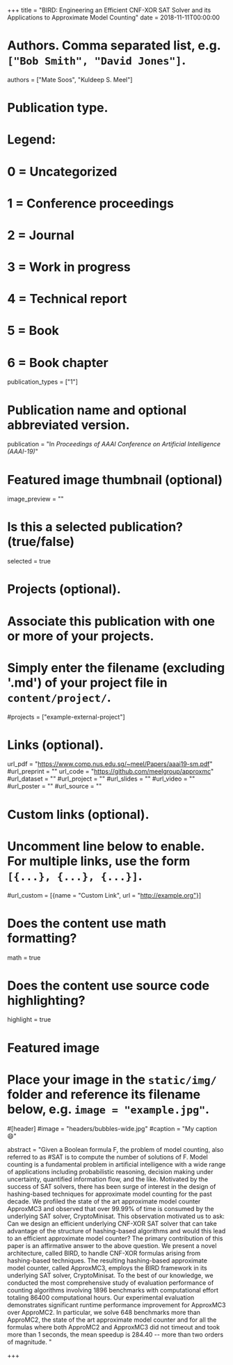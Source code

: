 +++
title = "BIRD: Engineering an Efficient CNF-XOR SAT Solver and its Applications to Approximate Model Counting"
date = 2018-11-11T00:00:00

# Authors. Comma separated list, e.g. `["Bob Smith", "David Jones"]`.
authors = ["Mate Soos", "Kuldeep S. Meel"]

# Publication type.
# Legend:
# 0 = Uncategorized
# 1 = Conference proceedings
# 2 = Journal
# 3 = Work in progress
# 4 = Technical report
# 5 = Book
# 6 = Book chapter
publication_types = ["1"]

# Publication name and optional abbreviated version.
publication = "In *Proceedings of AAAI Conference on Artificial Intelligence (AAAI-19)*"


# Featured image thumbnail (optional)
image_preview = ""

# Is this a selected publication? (true/false)
selected = true

# Projects (optional).
#   Associate this publication with one or more of your projects.
#   Simply enter the filename (excluding '.md') of your project file in `content/project/`.
#projects = ["example-external-project"]


# Links (optional).
url_pdf = "https://www.comp.nus.edu.sg/~meel/Papers/aaai19-sm.pdf"
#url_preprint = ""
url_code = "https://github.com/meelgroup/approxmc"
#url_dataset = ""
#url_project = ""
#url_slides = ""
#url_video = ""
#url_poster = ""
#url_source = ""

# Custom links (optional).
#   Uncomment line below to enable. For multiple links, use the form `[{...}, {...}, {...}]`.
#url_custom = [{name = "Custom Link", url = "http://example.org"}]

# Does the content use math formatting?
math = true

# Does the content use source code highlighting?
highlight = true

# Featured image
# Place your image in the `static/img/` folder and reference its filename below, e.g. `image = "example.jpg"`.
#[header]
#image = "headers/bubbles-wide.jpg"
#caption = "My caption :smile:"

abstract = "Given a Boolean formula F, the problem of model counting, also referred to as #SAT is to compute the number of solutions of F. Model counting is a fundamental problem in artificial intelligence with a wide range of applications including probabilistic reasoning, decision making under uncertainty, quantified information flow, and the like. Motivated by the success of SAT solvers, there has been surge of interest in the design of hashing-based techniques for approximate model counting for the past decade. We profiled the state of the art approximate model counter ApproxMC3 and observed that over 99.99% of time is consumed by the underlying SAT solver, CryptoMinisat. This observation motivated us to ask: Can we design an efficient underlying CNF-XOR SAT solver that can take advantage of the structure of hashing-based algorithms and would this lead to an efficient approximate model counter? The primary contribution of this paper is an affirmative answer to the above question. We present a novel architecture, called BIRD, to handle CNF-XOR formulas arising from hashing-based techniques. The resulting hashing-based approximate model counter, called ApproxMC3, employs the BIRD framework in its underlying SAT solver, CryptoMinisat. To the best of our knowledge, we conducted the most comprehensive study of evaluation performance of counting algorithms involving 1896 benchmarks with computational effort totaling 86400 computational hours. Our experimental evaluation demonstrates significant runtime performance improvement for ApproxMC3 over ApproMC2. In particular, we solve 648 benchmarks more than ApproMC2, the state of the art approximate model counter and for all the formulas where both ApproMC2 and ApproxMC3 did not timeout and took more than 1 seconds, the mean speedup is 284.40 -- more than two orders of magnitude. "

+++
